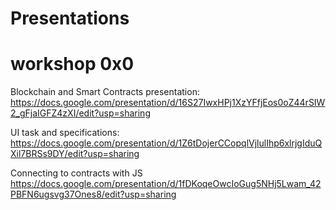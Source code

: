 Presentations
=============

# workshop 0x0

Blockchain and Smart Contracts presentation: https://docs.google.com/presentation/d/16S27IwxHPj1XzYFfjEos0oZ44rSIW2_gFjaIGFZ4zXI/edit?usp=sharing

UI task and specifications: 
https://docs.google.com/presentation/d/1Z6tDojerCCopqlVjlulIhp6xlrjgIduQXil7BRSs9DY/edit?usp=sharing

Connecting to contracts with JS
https://docs.google.com/presentation/d/1fDKoqeOwcIoGug5NHj5Lwam_42PBFN6ugsvg37Ones8/edit?usp=sharing

